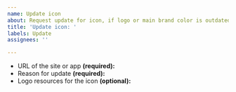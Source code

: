 ```yaml
---
name: Update icon
about: Request update for icon, if logo or main brand color is outdated.
title: 'Update icon: '
labels: Update
assignees: ''

---
```


<!--
📌 First, READ OUR ISSUE GUIDELINES: https://git.io/JLu8h
(Only takes half a minute to read!)

Remember to add NAME OF THE SITE OR APP at the end of the issue title (on the top text box).
---- ˅ ˅ ˅ ˅ ˅ ˅ ˅ ˅ ˅ ˅ ˅ ˅ ˅ ˅ ˅ ˅ ˅ ˅ ˅ ˅ ˅ ˅ ˅ -->

- URL of the site or app **(required):** 
- Reason for update **(required):** 
- Logo resources for the icon **(optional):** 

<!-- ^ ^ ^ ^ ^ ^ ^ ^ ^ ^ ^ ^ ^ ^ ^ ^ ^ ^ ^ ^ --
🚫 NO PROFILE PICTURES (Twitter, Facebook, Github etc.) of any kind or SMALL IMAGES as logo resources, these are not helpful.

If you're adding IMAGE as logo resource, it has to be either:

1. SVG vector, preferably from official source (vectors are most preferable)
   OR
2. High quality (at least 1000 x 1000 pixels) image, preferably from official source (image size does not include white space around the logo, has to have smooth edges, no artifacts etc).

⚠️ Logo image(s) must be currently used by the company.

👎🏼 If your findings doesn't fit to any of the criterias, it's best to leave it just empty.

More tips & tricks for finding logos, check this document: https://git.io/JMirI
-->